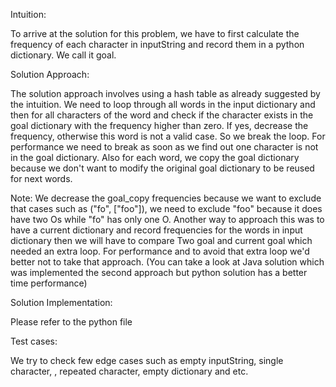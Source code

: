 Intuition:

To arrive at the solution for this problem, we have to first calculate the frequency of each character in inputString and record them in a python dictionary. We call it goal.

Solution Approach:

The solution approach involves using a hash table as already suggested by the intuition.
We need to loop through all words in the input dictionary and then for all characters of the word and check if the character exists in the goal dictionary with the frequency higher than zero. If yes, decrease the frequency, otherwise this word is not a valid case. So we break the loop. For performance we need to break as soon as we find out one character is not in the goal dictionary. Also for each word, we copy the goal dictionary because we don't want to modify the original goal dictionary to be reused for next words.


Note: We decrease the goal_copy frequencies because we want to exclude that cases such as ("fo", ["foo"]), we need to exclude "foo" because it does have two Os while "fo" has only one O. Another way to approach this was to have a current dictionary and record frequencies for the words in input dictionary then we will have to compare 
Two goal and current goal which needed an extra loop. For performance and to avoid that extra loop we'd better not to take that approach. (You can take a look at Java solution which was implemented the second approach but python solution has a better time performance)


Solution Implementation:

Please refer to the python file


Test cases:

We try to check few edge cases such as empty inputString, single character, , repeated character, empty dictionary and etc.

